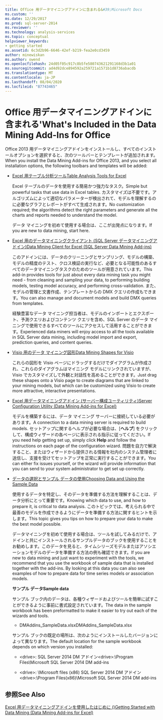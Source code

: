 ```yaml
---
title: Office 用データマイニングアドインに含まれる&#39;Microsoft Docs
ms.custom: ''
ms.date: 12/29/2017
ms.prod: sql-server-2014
ms.reviewer: ''
ms.technology: analysis-services
ms.topic: conceptual
helpviewer_keywords:
- getting started
ms.assetid: 6c3d2b96-6646-42ef-b219-fea2e0cd3459
author: minewiskan
ms.author: owend
ms.openlocfilehash: 24d05f05c917c8b5fe580743621291168d3b1a01
ms.sourcegitcommit: ad4d92dce894592a259721a1571b1d8736abacdb
ms.translationtype: MT
ms.contentlocale: ja-JP
ms.lasthandoff: 08/04/2020
ms.locfileid: "87743465"
---
```

# <a name="what39s-included-in-the-data-mining-add-ins-for-office"></a><span data-ttu-id="ff3a1-102">Office 用データマイニングアドインに含まれる&#39;</span><span class="sxs-lookup"><span data-stu-id="ff3a1-102">What&#39;s Included in the Data Mining Add-Ins for Office</span></span>
  <span data-ttu-id="ff3a1-103">Office 2013 用データマイニングアドインをインストールし、すべてのインストールオプションを選択すると、次のツールバーとテンプレートが追加されます。</span><span class="sxs-lookup"><span data-stu-id="ff3a1-103">When you install the Data Mining Add-ins for Office 2013, and you select all installation options, the following toolbars and templates will be added:</span></span>  
  
-   [<span data-ttu-id="ff3a1-104">Excel 用テーブル分析ツール</span><span class="sxs-lookup"><span data-stu-id="ff3a1-104">Table Analysis Tools for Excel</span></span>](table-analysis-tools-for-excel.md)  
  
     <span data-ttu-id="ff3a1-105">Excel テーブルのデータを使用する簡易かつ強力なタスク。</span><span class="sxs-lookup"><span data-stu-id="ff3a1-105">Simple but powerful tasks that use data in Excel tables.</span></span> <span data-ttu-id="ff3a1-106">カスタマイズは不要です。アルゴリズムによって適切なパラメーターが検出されて、モデルを理解するのに必要なグラフとレポートがすべて生成されます。</span><span class="sxs-lookup"><span data-stu-id="ff3a1-106">No customization required; the algorithms detect the right parameters and generate all the charts and reports needed to understand the model.</span></span>  
  
     <span data-ttu-id="ff3a1-107">データ マイニングを初めて使用する場合は、ここが出発点になります。</span><span class="sxs-lookup"><span data-stu-id="ff3a1-107">If you are new to data mining, start here.</span></span>  
  
-   [<span data-ttu-id="ff3a1-108">Excel 用のデータマイニングクライアント &#40;SQL Server データマイニングアドイン&#41;</span><span class="sxs-lookup"><span data-stu-id="ff3a1-108">Data Mining Client for Excel &#40;SQL Server Data Mining Add-ins&#41;</span></span>](data-mining-client-for-excel-sql-server-data-mining-add-ins.md)  
  
     <span data-ttu-id="ff3a1-109">このアドインには、データのクリーニングとサンプリング、モデルの構築、モデルの精度のテスト、クロス検証の実行など、必要となる可能性のあるすべてのデータマイニングタスクのためのツールが用意されています。</span><span class="sxs-lookup"><span data-stu-id="ff3a1-109">This add-in provides tools for just about every data mining task you might need - from cleaning and sampling your data, to performing building models, testing model accuracy, and performing cross-validation.</span></span> <span data-ttu-id="ff3a1-110">また、モデルの管理と文書作成、テンプレートからの DMX クエリの作成もできます。</span><span class="sxs-lookup"><span data-stu-id="ff3a1-110">You can also manage and document models and build DMX queries from templates.</span></span>  
  
     <span data-ttu-id="ff3a1-111">経験豊富なデータ マイニング担当者は、モデルのインポートとエクスポート、予測クエリおよびコンテンツ クエリを含め、SQL Server のデータ マイニングで使用できるすべてのツールにアクセスして活用することができます。</span><span class="sxs-lookup"><span data-stu-id="ff3a1-111">Experienced data miners will enjoy access to all the tools available in SQL Server data mining, including model import and export, prediction queries, and content queries.</span></span>  
  
-   [<span data-ttu-id="ff3a1-112">Visio 用のデータ マイニング図形</span><span class="sxs-lookup"><span data-stu-id="ff3a1-112">Data Mining Shapes for Visio</span></span>](data-mining-shapes-for-visio.md)  
  
     <span data-ttu-id="ff3a1-113">これらの図形を Visio ページにドラッグするだけでダイアグラムが作成され、これらのダイアグラムはマイニング モデルにリンクされていますが、Visio でカスタマイズして外観と対話性を高めることができます。</span><span class="sxs-lookup"><span data-stu-id="ff3a1-113">Just drag these shapes onto a Visio page to create diagrams that are linked to your mining models, but which can be customized using Visio to create more attractive, interactive presentations.</span></span>  
  
-   [<span data-ttu-id="ff3a1-114">Excel 用データマイニングアドイン &#40;サーバー構成ユーティリティ&#41;</span><span class="sxs-lookup"><span data-stu-id="ff3a1-114">Server Configuration Utility &#40;Data Mining Add-ins for Excel&#41;</span></span>](server-configuration-utility-data-mining-add-ins-for-excel.md)  
  
     <span data-ttu-id="ff3a1-115">モデルを構築するには、データ マイニング サーバーに接続している必要があります。</span><span class="sxs-lookup"><span data-stu-id="ff3a1-115">A connection to a data mining server is required to build models.</span></span> <span data-ttu-id="ff3a1-116">セットアップに関するヘルプが必要な場合は、[**ヘルプ**] をクリックして、構成ウィザードの各ページに表示される指示に従ってください。</span><span class="sxs-lookup"><span data-stu-id="ff3a1-116">If you need help getting set up, simply click **Help** and follow the instructions on each page of the configuration wizard.</span></span> <span data-ttu-id="ff3a1-117">問題を自力で解決すること、またはウィザードから提供される情報を社内のシステム管理者に送信し、支援を受けてセットアップを正常に実行することができます。</span><span class="sxs-lookup"><span data-stu-id="ff3a1-117">You can either fix issues yourself, or the wizard will provide information that you can send to your system administrator to get set up correctly.</span></span>  
  
-   [<span data-ttu-id="ff3a1-118">データの選択とサンプル データの使用</span><span class="sxs-lookup"><span data-stu-id="ff3a1-118">Choosing Data and Using the Sample Data</span></span>](choosing-data-for-data-mining.md)  
  
     <span data-ttu-id="ff3a1-119">使用するデータを特定し、そのデータを準備する方法を理解することは、データ分析にとって重要です。</span><span class="sxs-lookup"><span data-stu-id="ff3a1-119">Knowing which data to use, and how to prepare it, is critical to data analysis.</span></span> <span data-ttu-id="ff3a1-120">このトピックでは、考えられる中で最善のモデルを作成できるようにデータを準備する方法に関するヒントを示します。</span><span class="sxs-lookup"><span data-stu-id="ff3a1-120">This topic gives you tips on how to prepare your data to make the best model possible.</span></span>  
  
     <span data-ttu-id="ff3a1-121">データマイニングを初めて使用する場合は、ツールを試してみるだけで、アドインと共にインストールされるサンプルデータのブックを使用することをお勧めします。このデータを見ると、タイムシリーズモデルまたはアソシエーションモデルのデータを準備する方法の例も確認できます。</span><span class="sxs-lookup"><span data-stu-id="ff3a1-121">If you are new to data mining and just want to experiment with the tools, we recommend that you use the workbook of sample data that is installed together with the add-ins. By looking at this data you can also see examples of how to prepare data for time series models or association models.</span></span>  
  
     <span data-ttu-id="ff3a1-122">**サンプル データ**</span><span class="sxs-lookup"><span data-stu-id="ff3a1-122">**Sample data**</span></span>  
  
     <span data-ttu-id="ff3a1-123">サンプル ブック内のデータは、各種ウィザードおよびツールを簡単に試すことができるように事前に書式設定されています。</span><span class="sxs-lookup"><span data-stu-id="ff3a1-123">The data in the sample workbook has been preformatted to make it easier to try out each of the wizards and tools.</span></span>  
  
    -   <span data-ttu-id="ff3a1-124">DMAddins_SampleData.xlsx</span><span class="sxs-lookup"><span data-stu-id="ff3a1-124">DMAddins_SampleData.xlsx</span></span>  
  
     <span data-ttu-id="ff3a1-125">サンプル ブックの既定の場所は、次のようにインストールしたバージョンによって異なります。</span><span class="sxs-lookup"><span data-stu-id="ff3a1-125">The default location for the sample workbook depends on which version you installed:</span></span>  
  
    -   <span data-ttu-id="ff3a1-126">\<drive>: SQL Server 2014 DM アドイン</span><span class="sxs-lookup"><span data-stu-id="ff3a1-126">\<drive>:\Program Files\Microsoft SQL Server 2014 DM add-ins</span></span>  
  
    -   <span data-ttu-id="ff3a1-127">\<drive>: \Microsoft files (x86) SQL Server 2014 DM アドイン</span><span class="sxs-lookup"><span data-stu-id="ff3a1-127">\<drive>:\Program Files(x86)\Microsoft SQL Server 2014 DM add-ins</span></span>  
  
## <a name="see-also"></a><span data-ttu-id="ff3a1-128">参照</span><span class="sxs-lookup"><span data-stu-id="ff3a1-128">See Also</span></span>  
 [<span data-ttu-id="ff3a1-129">Excel 用データマイニングアドインを使用したはじめに &#40;&#41;</span><span class="sxs-lookup"><span data-stu-id="ff3a1-129">Getting Started with Data Mining &#40;Data Mining Add-ins for Excel&#41;</span></span>](getting-started-with-data-mining-data-mining-add-ins-for-excel.md)  
  
  
